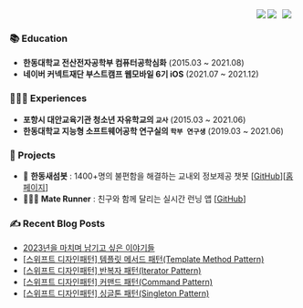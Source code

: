 
<div>
  <a href="https://jeonyeohun.tistory.com/">
<img
src="http://img.shields.io/badge/-Tech%20Blog-655ced?style=flat&logo=github&link=https://jeonyeohun.tistory.com/"
style="height : auto; margin-left : 10px; margin-right : 10px;" align="right"/>
</a>
  <img src="https://hits.seeyoufarm.com/api/count/incr/badge.svg?url=https%3A%2F%2Fgithub.com%2Fjeonyeohun&count_bg=%234A75FF&title_bg=%23FDFDFC&icon=&icon_color=%23E7E7E7&title=%F0%9F%91%8B&edge_flat=true" align="right" />
  <a href="https://solved.ac/hunihun956"><img src="http://mazassumnida.wtf/api/mini/generate_badge?boj=hunihun956" align="right" /></a>
</div>

<br/>

### 📚 Education

- **한동대학교 전산전자공학부 컴퓨터공학심화** (2015.03 ~ 2021.08)<br/>
- **네이버 커넥트재단 부스트캠프 웹모바일 6기 iOS** (2021.07 ~ 2021.12)<br/>

### 🙋🏻‍♂️ Experiences

- **포항시 대안교육기관 청소년 자유학교의 `교사`** (2015.03 ~ 2021.06) </br>
- **한동대학교 지능형 소프트웨어공학 연구실의 `학부 연구생`** (2019.03 ~ 2021.06) </br>

### 👀 Projects

- 🤖 **한동새섬봇** : 1400+명의 불편함을 해결하는 교내외 정보제공 챗봇 [[GitHub](https://github.com/jeonyeohun/SaeSeomBot)][[홈페이지](https://pf.kakao.com/_XxaQyK)]
- 🏃🏻‍♂️ **Mate Runner** : 친구와 함께 달리는 실시간 런닝 앱 [[GitHub](https://github.com/boostcampwm-2021/iOS06-MateRunner)]


### ✍ Recent Blog Posts 
- [2023년을 마치며 남기고 싶은 이야기들](https://jeonyeohun.tistory.com/392) <br>
- [[스위프트 디자인패턴] 템플릿 메서드 패턴(Template Method Pattern)](https://jeonyeohun.tistory.com/391) <br>
- [[스위프트 디자인패턴] 반복자 패턴(Iterator Pattern)](https://jeonyeohun.tistory.com/390) <br>
- [[스위프트 디자인패턴] 커맨드 패턴(Command Pattern)](https://jeonyeohun.tistory.com/389) <br>
- [[스위프트 디자인패턴] 싱글톤 패턴(Singleton Pattern)](https://jeonyeohun.tistory.com/388) <br>
